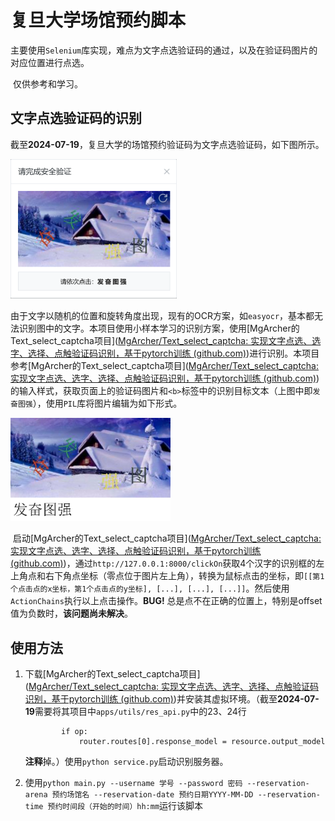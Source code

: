 # 复旦大学场馆预约脚本

​	主要使用`Selenium`库实现，难点为文字点选验证码的通过，以及在验证码图片的对应位置进行点选。

​	仅供参考和学习。

## 文字点选验证码的识别

​	截至**2024-07-19**，复旦大学的场馆预约验证码为文字点选验证码，如下图所示。

<img src="./others/text_click_captcha.png" alt="文字点选验证码" style="zoom:38%;" />

​	由于文字以随机的位置和旋转角度出现，现有的OCR方案，如`easyocr`，基本都无法识别图中的文字。本项目使用小样本学习的识别方案，使用[MgArcher的Text_select_captcha项目]([MgArcher/Text_select_captcha: 实现文字点选、选字、选择、点触验证码识别，基于pytorch训练 (github.com)](https://github.com/MgArcher/Text_select_captcha))进行识别。本项目参考[MgArcher的Text_select_captcha项目]([MgArcher/Text_select_captcha: 实现文字点选、选字、选择、点触验证码识别，基于pytorch训练 (github.com)](https://github.com/MgArcher/Text_select_captcha))的输入样式，获取页面上的验证码图片和`<b>`标签中的识别目标文本（上图中即`发奋图强`），使用`PIL`库将图片编辑为如下形式。

<img src="./others/captcha_with_text.png" alt="插入识别目标文本的验证码图片" style="zoom:80%;" />

​	启动[MgArcher的Text_select_captcha项目]([MgArcher/Text_select_captcha: 实现文字点选、选字、选择、点触验证码识别，基于pytorch训练 (github.com)](https://github.com/MgArcher/Text_select_captcha))，通过`http://127.0.0.1:8000/clickOn`获取4个汉字的识别框的左上角点和右下角点坐标（零点位于图片左上角），转换为鼠标点击的坐标，即`[[第1个点击点的x坐标，第1个点击点的y坐标], [...], [...], [...]]`。然后使用`ActionChains`执行以上点击操作。**BUG!** 总是点不在正确的位置上，特别是offset值为负数时，**该问题尚未解决**。

## 使用方法

1. 下载[MgArcher的Text_select_captcha项目]([MgArcher/Text_select_captcha: 实现文字点选、选字、选择、点触验证码识别，基于pytorch训练 (github.com)](https://github.com/MgArcher/Text_select_captcha))并安装其虚拟环境。（截至**2024-07-19**需要将其项目中`apps/utils/res_api.py`中的23、24行

   ```）
           if op:
               router.routes[0].response_model = resource.output_model
   ```

   **注释**掉。）使用`python service.py`启动识别服务器。

2. 使用`python main.py --username 学号 --password 密码 --reservation-arena 预约场馆名 --reservation-date 预约日期YYYY-MM-DD --reservation-time 预约时间段（开始的时间）hh:mm`运行该脚本

